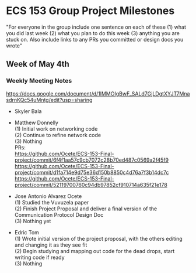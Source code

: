 # ECS 153 Group Project Milestones

"For everyone in the group include one sentence on each of these (1) what you did last week (2) what you plan to do this week (3) anything you are stuck on.  Also include links to any PRs you committed or design docs you wrote"

## Week of May 4th

### Weekly Meeting Notes
https://docs.google.com/document/d/1lMMOIgBwF_SALd7GjLDgtXYJT7MnasdrnKQc54uMntg/edit?usp=sharing

- Skyler Bala  

- Matthew Donnelly  
	(1) Initial work on networking code  
      	(2) Continue to refine network code  
      	(3) Nothing  
      	PRs:  
		https://github.com/Ocete/ECS-153-Final-project/commit/6f4f1aa57c9cb7072c28b70ed487c0569a2f45f9  
		https://github.com/Ocete/ECS-153-Final-project/commit/d1fa714e9d75e36d150b8850c4d76a7f3b14dc7c  
		https://github.com/Ocete/ECS-153-Final-project/commit/52119700760c94db97852cf910714a635f21e178  

- Jose Antonio Alvarez Ocete  
	(1) Studied the Vuvuzela paper  
	(2) Finish Project Proposal and deliver a final version of the Communication Protocol Design Doc  
	(3) Nothing yet

- Edric Tom     
	(1) Wrote initial version of the project proposal, with the others editing and changing it as they see fit     
      	(2) Begin studying and mapping out code for the dead drops, start writing code if ready     
      	(3) Nothing     
